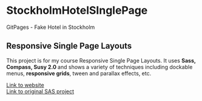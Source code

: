 # StockholmHotelSInglePage
GitPages - Fake Hotel in Stockholm

<h2>Responsive Single Page Layouts</h2>
<p>This project is for my course Responsive Single Page Layouts. It uses <strong>Sass, Compass, Susy 2.0 </strong>
and shows a variety of techniques including dockable menus, <strong>responsive grids</strong>, tween and parallax effects, etc.</p>


<a href="https://paulonova.github.io/StockholmHotelSInglePage"> Link to website </a>
<br>
<a href="https://github.com/paulonova/HotelStockholmSilglePage"> Link to original SAS project </a>

